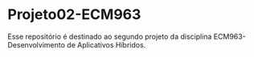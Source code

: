 # Projeto02-ECM963
Esse repositório é destinado ao segundo projeto da disciplina ECM963-Desenvolvimento de Aplicativos Híbridos.
